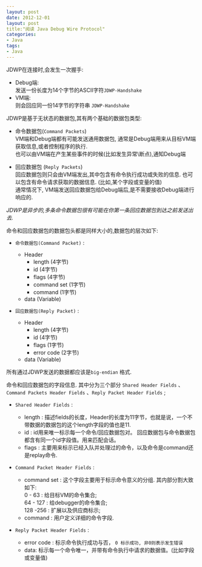 ```yaml
---
layout: post
date: 2012-12-01 
layout: post
title:"阅读 Java Debug Wire Protocol"
categories:
- Java
tags:
- Java
---
```


JDWP在连接时,会发生一次握手:  

- Debug端:  
 	发送一份长度为14个字节的ASCII字符`JDWP-Handshake` 
- 	VM端:  
	则会回应同一份14字节的字符串 `JDWP-Handshake`
	
JDWP是基于无状态的数据包,其有两个基础的数据包类型:  

- 命令数据包(`Command Packets`)   
  VM端和Debug端都有可能发送通用数据包, 通常是Debug端用来从目标VM端获取信息,或者控制程序的执行.  
  也可以由VM端在产生某些事件的时候(比如发生异常\断点),通知Debug端

- 回应数据包 (`Reply Packets`)  
  回应数据包则只会由VM端发出,其中包含有命令执行成功或失败的信息. 也可以包含有命令请求获取的数据信息.   (比如,某个字段或变量的值)  
  通常情况下, VM端发送回应数据包给Debug端后,是不需要接收Debug端进行响应的.
  
   
 *JDWP是异步的,多条命令数据包很有可能在你第一条回应数据包到达之前发送出去.*
 

命令和回应数据包的数据包头都是同样大小的,数据包的层次如下:    

- `命令数据包(Command Packet)` :  
	- Header
		- length (4字节)
		- id (4字节)
		- flags (4字节)
		- command set (1字节)
		- command (1字节)
	- data (Variable)
	
- `回应数据包(Reply Packet)` :
	- Header
		- length (4字节)
		- id (4字节)
		- flags (1字节)
		- error code (2字节)
	- data (Variable)
	
所有通过JDWP发送的数据都应该是`big-endian` 格式.

命令和回应数据包的字段信息. 其中分为三个部分 `Shared Header Fields` 、`Command Packets Header Fields` 、`Reply Packet Header Fields` ;

- `Shared Header Fields` : 
	- length :  描述fields的长度，Header的长度为11字节，也就是说，一个不带数据的数据包的这个length字段的值也是11.
	- id : id用来唯一标示每一个命令/回应数据包对。 回应数据包与命令数据包都含有同一个id字段值。用来匹配会话。
	- flags : 主要用来标示已经入队并处理过的命令，以及命令是command还是replay命令.
	
- `Command Packet Header Fields` :
	- command set : 这个字段主要用于标示命令意义的分组. 其内部分割大致如下:   
	0 -  63 : 给目标VM的命令集合;    
	64 - 127 : 给debugger的命令集合;   
	128 -256 : 扩展以及供应商标示;  
	- command : 用户定义详细的命令字段.
	
- `Reply Packet Header Fields` :
	- error code : 标示命令执行成功与否， `0 标示成功, 非0则表示发生错误`  
	- data: 标示每一个命令唯一，并带有命令执行中请求的数据值。(比如字段或变量值)
	

